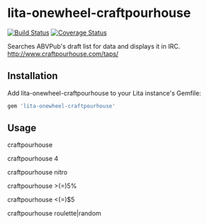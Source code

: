 # lita-onewheel-craftpourhouse

[![Build Status](https://travis-ci.org/onewheelskyward/lita-onewheel-beer-craftpourhouse.svg?branch=master)](https://travis-ci.org/onewheelskyward/lita-onewheel-beer-craftpourhouse)
[![Coverage Status](https://coveralls.io/repos/onewheelskyward/lita-onewheel-beer-craftpourhouse/badge.png)](https://coveralls.io/r/onewheelskyward/lita-onewheel-beer-craftpourhouse)

Searches ABVPub's draft list for data and displays it in IRC.
http://www.craftpourhouse.com/taps/

## Installation

Add lita-onewheel-craftpourhouse to your Lita instance's Gemfile:

``` ruby
gem 'lita-onewheel-craftpourhouse'
```

## Usage

craftpourhouse

craftpourhouse 4

craftpourhouse nitro

craftpourhouse >(=)5%

craftpourhouse <(=)$5

craftpourhouse roulette|random

